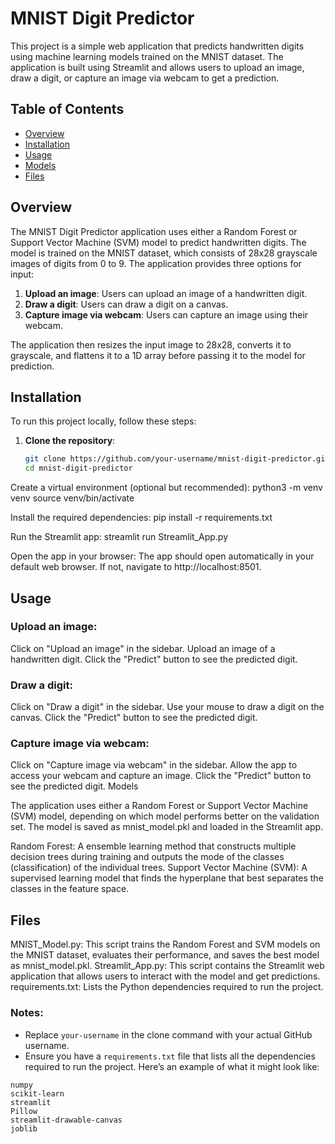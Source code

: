 

# MNIST Digit Predictor

This project is a simple web application that predicts handwritten digits using machine learning models trained on the MNIST dataset. The application is built using Streamlit and allows users to upload an image, draw a digit, or capture an image via webcam to get a prediction.

## Table of Contents
- [Overview](#overview)
- [Installation](#installation)
- [Usage](#usage)
- [Models](#models)
- [Files](#files)


## Overview

The MNIST Digit Predictor application uses either a Random Forest or Support Vector Machine (SVM) model to predict handwritten digits. The model is trained on the MNIST dataset, which consists of 28x28 grayscale images of digits from 0 to 9. The application provides three options for input:
1. **Upload an image**: Users can upload an image of a handwritten digit.
2. **Draw a digit**: Users can draw a digit on a canvas.
3. **Capture image via webcam**: Users can capture an image using their webcam.

The application then resizes the input image to 28x28, converts it to grayscale, and flattens it to a 1D array before passing it to the model for prediction.

## Installation

To run this project locally, follow these steps:

1. **Clone the repository**:
   ```bash
   git clone https://github.com/your-username/mnist-digit-predictor.git
   cd mnist-digit-predictor


Create a virtual environment (optional but recommended):
python3 -m venv venv
source venv/bin/activate

Install the required dependencies:
pip install -r requirements.txt

Run the Streamlit app:
streamlit run Streamlit_App.py

Open the app in your browser:
The app should open automatically in your default web browser. If not, navigate to http://localhost:8501.

## Usage

### Upload an image:
Click on "Upload an image" in the sidebar.
Upload an image of a handwritten digit.
Click the "Predict" button to see the predicted digit.
### Draw a digit:
Click on "Draw a digit" in the sidebar.
Use your mouse to draw a digit on the canvas.
Click the "Predict" button to see the predicted digit.
### Capture image via webcam:
Click on "Capture image via webcam" in the sidebar.
Allow the app to access your webcam and capture an image.
Click the "Predict" button to see the predicted digit.
Models

The application uses either a Random Forest or Support Vector Machine (SVM) model, depending on which model performs better on the validation set. The model is saved as mnist_model.pkl and loaded in the Streamlit app.

Random Forest: A ensemble learning method that constructs multiple decision trees during training and outputs the mode of the classes (classification) of the individual trees.
Support Vector Machine (SVM): A supervised learning model that finds the hyperplane that best separates the classes in the feature space.
## Files

MNIST_Model.py: This script trains the Random Forest and SVM models on the MNIST dataset, evaluates their performance, and saves the best model as mnist_model.pkl.
Streamlit_App.py: This script contains the Streamlit web application that allows users to interact with the model and get predictions.
requirements.txt: Lists the Python dependencies required to run the project.


### Notes:
- Replace `your-username` in the clone command with your actual GitHub username.
- Ensure you have a `requirements.txt` file that lists all the dependencies required to run the project. Here’s an example of what it might look like:

```plaintext
numpy
scikit-learn
streamlit
Pillow
streamlit-drawable-canvas
joblib

